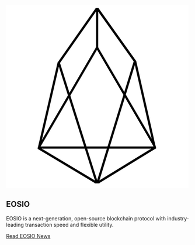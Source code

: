
![EOSIO](/assets/block-production/eosio.png)

EOSIO
---

EOSIO is a next-generation, open-source blockchain protocol with industry-leading transaction speed and flexible utility. 

[Read EOSIO News](https://eosdac.io/eos-news)
